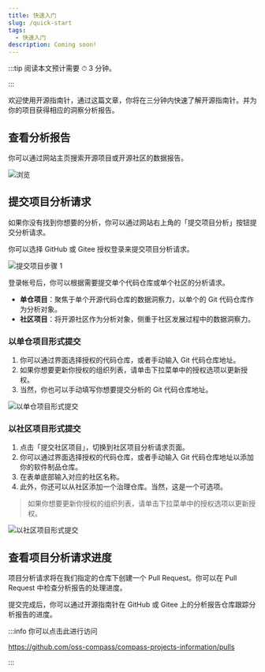 ```yaml
---
title: 快速入门
slug: /quick-start
tags:
  - 快速入门
description: Coming soon!
---
```


:::tip 阅读本文预计需要 ⏱ 3 分钟。

:::

欢迎使用开源指南针，通过这篇文章，你将在三分钟内快速了解开源指南针。并为你的项目获得相应的洞察分析报告。

## 查看分析报告

你可以通过网站主页搜索开源项目或开源社区的数据报告。

![浏览](./media/explore.jpg)

## 提交项目分析请求

如果你没有找到你想要的分析，你可以通过网站右上角的「提交项目分析」按钮提交分析请求。

你可以选择 GitHub 或 Gitee 授权登录来提交项目分析请求。

![提交项目步骤 1](./media/submit-project-step-1.gif)

登录帐号后，你可以根据需要提交单个代码仓库或单个社区的分析请求。

* **单仓项目**：聚焦于单个开源代码仓库的数据洞察力，以单个的 Git 代码仓库作为分析对象。
* **社区项目**：将开源社区作为分析对象，侧重于社区发展过程中的数据洞察力。

### 以单仓项目形式提交

1. 你可以通过界面选择授权的代码仓库，或者手动输入 Git 代码仓库地址。
2. 如果你想要更新你授权的组织列表，请单击下拉菜单中的授权选项以更新授权。
3. 当然，你也可以手动填写你想要提交分析的 Git 代码仓库地址。

![以单仓项目形式提交](./media/submit-as-single-repository.gif)

### 以社区项目形式提交

1. 点击「提交社区项目」，切换到社区项目分析请求页面。
2. 你可以通过界面选择授权的代码仓库，或者手动输入 Git 代码仓库地址以添加你的软件制品仓库。
3. 在表单底部输入对应的社区名称。
4. 此外，你还可以从社区添加一个治理仓库。当然，这是一个可选项。

> 如果你想要更新你授权的组织列表，请单击下拉菜单中的授权选项以更新授权。

![以社区项目形式提交](./media/submit-as-community.gif)

## 查看项目分析请求进度

项目分析请求将在我们指定的仓库下创建一个 Pull Request。你可以在 Pull Request 中检查分析报告的处理进度。

提交完成后，你可以通过开源指南针在 GitHub 或 Gitee 上的分析报告仓库跟踪分析报告的进度。

:::info 你可以点击此进行访问

<https://github.com/oss-compass/compass-projects-information/pulls>

:::
